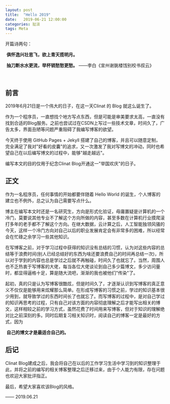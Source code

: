```yaml
---
layout: post
title:  "Hello 2019"
date:   2019-06-21 12:00:00
categories: 扯淡
tags: Meta
---
```

开篇诗两句：

​	**俱怀逸兴壮思飞，欲上青天揽明月。**

​	**抽刀断水水更流，举杯销愁愁更愁。**	——李白《宣州谢脁楼饯别校书叔云》

<br/>

## 前言

2019年6月21日是一个伟大的日子，在这一天Clinat 的 Blog 就这么诞生了。



作为一个程序员，一直想找个地方写点东西，但是可能是审美要求太高，一直没有找到合适的Blog服务。之前也尝试过在CSDN上写过一些技术文章，时间久了，广告太多，界面丑陋等问题严重阻碍了我编写博客的欲望。

今天终于使用 GitHub Pages + Jekyll 搭建了自己的博客，并且可以随意定制，完全满足了我对"好看的皮囊"的追求，又一次激发了我对写博文的冲动，同时也希望自己在以后编写博文的过程中，能够"越走越远"。



编写本文的目的仅用于纪念Clinat Blog开通这一"举国欢庆"的日子。

<p id = "build"></p>

## 正文

作为一名程序员，任何事情的开始都要伴随着 Hello World 的诞生，个人博客的建立也不例外，总之认为自己需要写点什么。

博主在编写本文时还是一名研究生，方向是形式化验证，毋庸置疑是计算机的一个冷门，莫要说其他专业不了解这个方向所做的内容，甚至多数在计算机行业摸爬滚打多年的老手都不了解这个方向。在继大数据，云计算之后，人工智能独领风骚的今天，这样一个冷门方向对自己以后的职业发展肯定会有非常多的困难，所以经常会在忙碌之余学习一些其他知识。

在写博客之前，对于学习过程中获得的知识没有总结的习惯，认为对这些内容的总结等于浪费时间(别人已经总结好的东西为啥还要浪费自己的时间再总结一次)，所以对于学到的内容也总是学过之后就不再触碰，时间久了也就忘了。当然，周围人也不乏热衷于写博客的大佬，每当各位大佬谈论到自己多少篇博文，多少访问量时，都显得逼格十足，算是随大流吧，渐渐的我也被他们"传染"了。

起初，真的只是认为写博客很酷炫，但是时间久了，才逐渐认识到写博客的真正意义不仅仅是能够用来炫耀那么简单。在形成写博客的习惯之前，学过的知识基本很少用到，就导致学过的东西时间长了也就忘了。而写博客的过程中，是对自己学过的知识再思考的过程，只有自己对该方面的内容彻底理解之后才能写出相关的博文，这样相较之前的学习方式，虽然花费了时间用来写博客，但对于知识的理解绝对比之前深刻的多。同时后期复习相关知识时，阅读自己的博客一定是最好的方式，因为

​																**自己的博文才是最适合自己的。**



## 后记

Clinat Blog建成之后，我会将自己在以后的工作学习生活中学习到的知识整理于此，并将之前的编写的相关博客整理之后迁移过来，由于个人能力有限，存在问题也欢迎大家批评指正。

最后，希望大家喜欢该Blog的风格。

—— 2019.06.21


